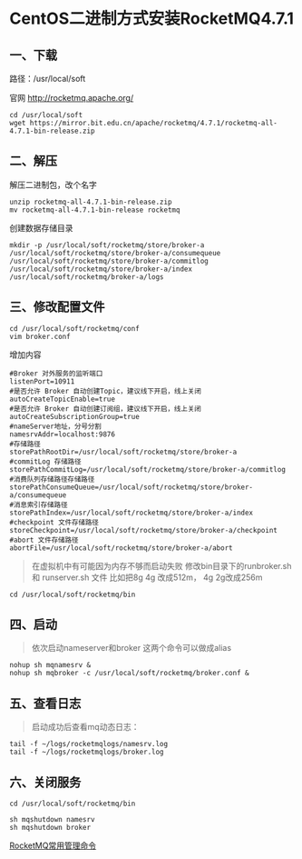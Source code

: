 # CentOS二进制方式安装RocketMQ4.7.1

## 一、下载

路径：/usr/local/soft

官网
http://rocketmq.apache.org/

```shell
cd /usr/local/soft
wget https://mirror.bit.edu.cn/apache/rocketmq/4.7.1/rocketmq-all-4.7.1-bin-release.zip
```

## 二、解压

解压二进制包，改个名字

```shell
unzip rocketmq-all-4.7.1-bin-release.zip
mv rocketmq-all-4.7.1-bin-release rocketmq
```

创建数据存储目录

```shell
mkdir -p /usr/local/soft/rocketmq/store/broker-a /usr/local/soft/rocketmq/store/broker-a/consumequeue /usr/local/soft/rocketmq/store/broker-a/commitlog /usr/local/soft/rocketmq/store/broker-a/index 
/usr/local/soft/rocketmq/broker-a/logs 
```

## 三、修改配置文件

```shell
cd /usr/local/soft/rocketmq/conf
vim broker.conf
```

增加内容

```properties
#Broker 对外服务的监听端口
listenPort=10911
#是否允许 Broker 自动创建Topic，建议线下开启，线上关闭
autoCreateTopicEnable=true
#是否允许 Broker 自动创建订阅组，建议线下开启，线上关闭
autoCreateSubscriptionGroup=true
#nameServer地址，分号分割
namesrvAddr=localhost:9876
#存储路径
storePathRootDir=/usr/local/soft/rocketmq/store/broker-a
#commitLog 存储路径
storePathCommitLog=/usr/local/soft/rocketmq/store/broker-a/commitlog
#消费队列存储路径存储路径
storePathConsumeQueue=/usr/local/soft/rocketmq/store/broker-a/consumequeue
#消息索引存储路径
storePathIndex=/usr/local/soft/rocketmq/store/broker-a/index
#checkpoint 文件存储路径
storeCheckpoint=/usr/local/soft/rocketmq/store/broker-a/checkpoint
#abort 文件存储路径
abortFile=/usr/local/soft/rocketmq/store/broker-a/abort
```

> 在虚拟机中有可能因为内存不够而启动失败
> 修改bin目录下的runbroker.sh 和 runserver.sh 文件
> 比如把8g 4g 改成512m， 4g 2g改成256m

```shell
cd /usr/local/soft/rocketmq/bin
```

## 四、启动

> 依次启动nameserver和broker
> 这两个命令可以做成alias

```
nohup sh mqnamesrv &
nohup sh mqbroker -c /usr/local/soft/rocketmq/broker.conf &
```

## 五、查看日志

> 启动成功后查看mq动态日志：

```shell
tail -f ~/logs/rocketmqlogs/namesrv.log
tail -f ~/logs/rocketmqlogs/broker.log
```

## 六、关闭服务

```shell
cd /usr/local/soft/rocketmq/bin

sh mqshutdown namesrv
sh mqshutdown broker
```

[RocketMQ常用管理命令](https://blog.csdn.net/gwd1154978352/article/details/80829534)


